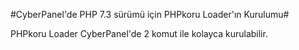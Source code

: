 #CyberPanel'de PHP 7.3 sürümü için PHPkoru Loader'ın Kurulumu#

PHPkoru Loader CyberPanel'de 2 komut ile kolayca kurulabilir.